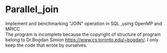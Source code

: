 # Parallel_join
Implement and benchmarking "JOIN" operation in SQL ,using OpenMP and MPICC  
The program is incomplete because the copyright of structure of program belong to  Dr.Bogdan Simion https://www.cs.toronto.edu/~bogdan/.
I only keep the code that wrote by ourselves.
